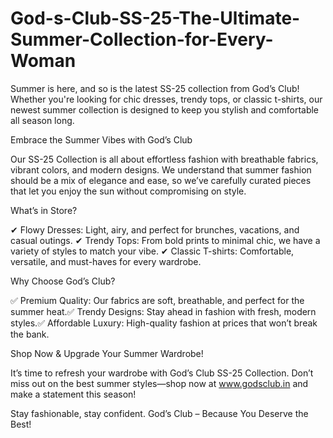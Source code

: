 # God-s-Club-SS-25-The-Ultimate-Summer-Collection-for-Every-Woman

Summer is here, and so is the latest SS-25 collection from God’s Club! Whether you're looking for chic dresses, trendy tops, or classic t-shirts, our newest summer collection is designed to keep you stylish and comfortable all season long.

Embrace the Summer Vibes with God’s Club

Our SS-25 Collection is all about effortless fashion with breathable fabrics, vibrant colors, and modern designs. We understand that summer fashion should be a mix of elegance and ease, so we’ve carefully curated pieces that let you enjoy the sun without compromising on style.

What’s in Store?

✔ Flowy Dresses: Light, airy, and perfect for brunches, vacations, and casual outings.
✔ Trendy Tops: From bold prints to minimal chic, we have a variety of styles to match your vibe.
✔ Classic T-shirts: Comfortable, versatile, and must-haves for every wardrobe.

Why Choose God’s Club?

✅ Premium Quality: Our fabrics are soft, breathable, and perfect for the summer heat.✅ Trendy Designs: Stay ahead in fashion with fresh, modern styles.✅ Affordable Luxury: High-quality fashion at prices that won’t break the bank.

Shop Now & Upgrade Your Summer Wardrobe!

It’s time to refresh your wardrobe with God’s Club SS-25 Collection. Don’t miss out on the best summer styles—shop now at www.godsclub.in and make a statement this season!

Stay fashionable, stay confident. God’s Club – Because You Deserve the Best!

